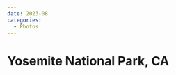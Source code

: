 ```yaml
---
date: 2023-08
categories:
  - Photos
---
```


# Yosemite National Park, CA

<script async src="//www.instagram.com/embed.js"></script>

<blockquote class="instagram-media" data-instgrm-captioned
    data-instgrm-permalink="https://www.instagram.com/p/C1hZYZeLMu2/">
</blockquote>

<blockquote class="instagram-media" data-instgrm-captioned
    data-instgrm-permalink="https://www.instagram.com/p/C1hZcXzL_Yu/">
</blockquote>

<blockquote class="instagram-media" data-instgrm-captioned
    data-instgrm-permalink="https://www.instagram.com/p/C1hZepmL775/">
</blockquote>

<blockquote class="instagram-media" data-instgrm-captioned
    data-instgrm-permalink="https://www.instagram.com/p/C1k2JN7Pxkb/">
</blockquote>

<blockquote class="instagram-media" data-instgrm-captioned
    data-instgrm-permalink="https://www.instagram.com/p/C1k2UxSPPfo/">
</blockquote>

<blockquote class="instagram-media" data-instgrm-captioned
    data-instgrm-permalink="https://www.instagram.com/p/C1k2h_jvsov/">
</blockquote>

<blockquote class="instagram-media" data-instgrm-captioned
    data-instgrm-permalink="https://www.instagram.com/p/C1k2m8bP8AB/">
</blockquote>

<blockquote class="instagram-media" data-instgrm-captioned
    data-instgrm-permalink="https://www.instagram.com/p/C1k2si7PSKW/">
</blockquote>

<blockquote class="instagram-media" data-instgrm-captioned
    data-instgrm-permalink="https://www.instagram.com/p/C1k2ylEvQWS/">
</blockquote>

<blockquote class="instagram-media" data-instgrm-captioned
    data-instgrm-permalink="https://www.instagram.com/p/C1k25OmvsQ_/">
</blockquote>

<blockquote class="instagram-media" data-instgrm-captioned
    data-instgrm-permalink="https://www.instagram.com/p/C1k2-f8PrTR/">
</blockquote>

<blockquote class="instagram-media" data-instgrm-captioned
    data-instgrm-permalink="https://www.instagram.com/p/C1k3ChlvsOz/">
</blockquote>

<blockquote class="instagram-media" data-instgrm-captioned
    data-instgrm-permalink="https://www.instagram.com/p/C1k3MFTPc_N/">
</blockquote>

<blockquote class="instagram-media" data-instgrm-captioned
    data-instgrm-permalink="https://www.instagram.com/p/C1k3TwcvfZf/">
</blockquote>

<blockquote class="instagram-media" data-instgrm-captioned
    data-instgrm-permalink="https://www.instagram.com/p/C1k3X5_voMl/">
</blockquote>

<blockquote class="instagram-media" data-instgrm-captioned
    data-instgrm-permalink="https://www.instagram.com/p/C1k3erJvqvK/">
</blockquote>